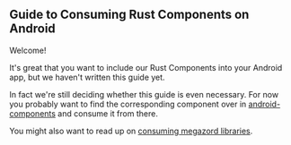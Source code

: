 ## Guide to Consuming Rust Components on Android

Welcome!

It's great that you want to include our Rust Components into your Android  app,
but we haven't written this guide yet.

In fact we're still deciding whether this guide is even necessary. For now you
probably want to find the corresponding component over in
[android-components](https://github.com/mozilla-mobile/android-components/) and
consume it from there.

You might also want to read up on [consuming megazord
libraries](https://mozilla.github.io/application-services/docs/applications/consuming-megazord-libraries.html).